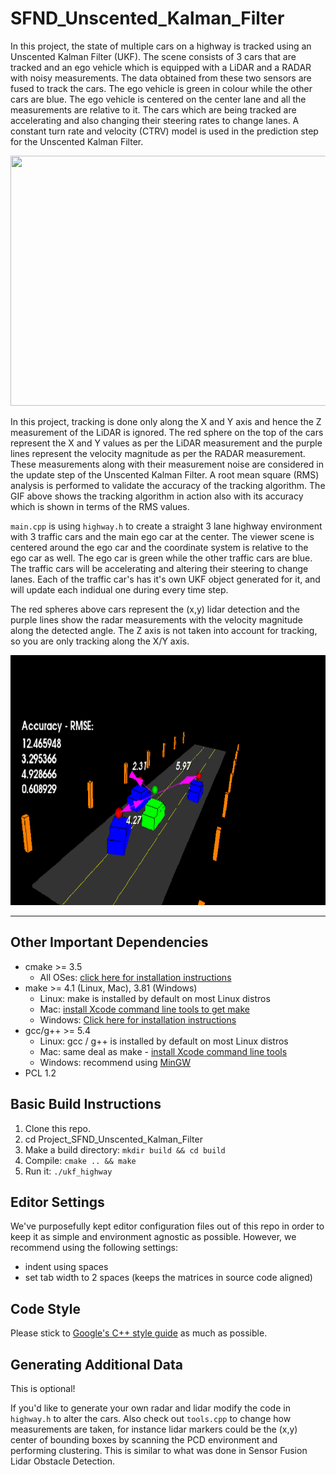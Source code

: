 # SFND_Unscented_Kalman_Filter

In this project, the state of multiple cars on a highway is tracked using an Unscented Kalman Filter (UKF). The scene consists of 3 cars that are tracked and an ego vehicle which is equipped with a LiDAR and a RADAR with noisy measurements. The data obtained from these two sensors are fused to track the cars. The ego vehicle is green in colour while the other cars are blue. The ego vehicle is centered on the center lane and all the measurements are relative to it. The cars which are being tracked are accelerating and also changing their steering rates to change lanes. A constant turn rate and velocity (CTRV) model is used in the prediction step for the Unscented Kalman Filter.

<img src="media/ukf_highway_tracked.gif" width="700" height="400" />

In this project, tracking is done only along the X and Y axis and hence the Z measurement of the LiDAR is ignored. The red sphere on the top of the cars represent the X and Y values as per the LiDAR measurement and the purple lines represent the velocity magnitude as per the RADAR measurement. These measurements along with their measurement noise are considered in the update step of the Unscented Kalman Filter. A root mean square (RMS) analysis is performed to validate the accuracy of the tracking algorithm. The GIF above shows the tracking algorithm in action also with its accuracy which is shown in terms of the RMS values.

`main.cpp` is using `highway.h` to create a straight 3 lane highway environment with 3 traffic cars and the main ego car at the center. The viewer scene is centered around the ego car and the coordinate system is relative to the ego car as well. The ego car is green while the other traffic cars are blue. The traffic cars will be accelerating and altering their steering to change lanes. Each of the traffic car's has it's own UKF object generated for it, and will update each indidual one during every time step.

The red spheres above cars represent the (x,y) lidar detection and the purple lines show the radar measurements with the velocity magnitude along the detected angle. The Z axis is not taken into account for tracking, so you are only tracking along the X/Y axis.

<img src="media/ukf_highway.png" width="700" height="400" />

---

## Other Important Dependencies
* cmake >= 3.5
  * All OSes: [click here for installation instructions](https://cmake.org/install/)
* make >= 4.1 (Linux, Mac), 3.81 (Windows)
  * Linux: make is installed by default on most Linux distros
  * Mac: [install Xcode command line tools to get make](https://developer.apple.com/xcode/features/)
  * Windows: [Click here for installation instructions](http://gnuwin32.sourceforge.net/packages/make.htm)
* gcc/g++ >= 5.4
  * Linux: gcc / g++ is installed by default on most Linux distros
  * Mac: same deal as make - [install Xcode command line tools](https://developer.apple.com/xcode/features/)
  * Windows: recommend using [MinGW](http://www.mingw.org/)
 * PCL 1.2

## Basic Build Instructions

1. Clone this repo.
2. cd Project_SFND_Unscented_Kalman_Filter
3. Make a build directory: `mkdir build && cd build`
4. Compile: `cmake .. && make`
5. Run it: `./ukf_highway`

## Editor Settings

We've purposefully kept editor configuration files out of this repo in order to
keep it as simple and environment agnostic as possible. However, we recommend
using the following settings:

* indent using spaces
* set tab width to 2 spaces (keeps the matrices in source code aligned)

## Code Style

Please stick to [Google's C++ style guide](https://google.github.io/styleguide/cppguide.html) as much as possible.

## Generating Additional Data

This is optional!

If you'd like to generate your own radar and lidar modify the code in `highway.h` to alter the cars. Also check out `tools.cpp` to change how measurements are taken, for instance lidar markers could be the (x,y) center of bounding boxes by scanning the PCD environment and performing clustering. This is similar to what was done in Sensor Fusion Lidar Obstacle Detection.
